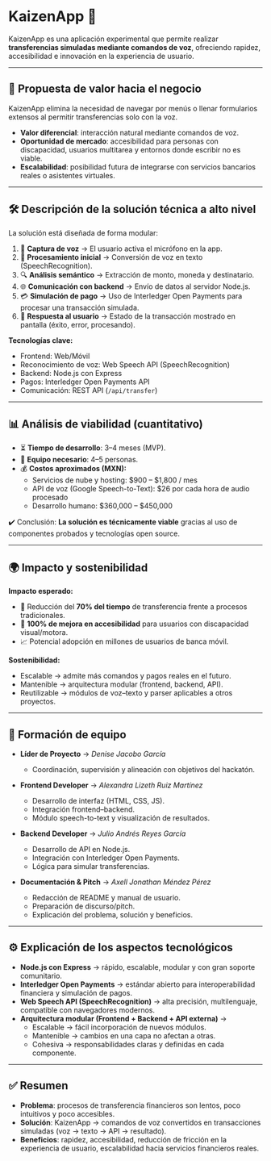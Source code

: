 # KaizenApp 🚀  

KaizenApp es una aplicación experimental que permite realizar **transferencias simuladas mediante comandos de voz**, ofreciendo rapidez, accesibilidad e innovación en la experiencia de usuario.  

---

## 📌 Propuesta de valor hacia el negocio  
KaizenApp elimina la necesidad de navegar por menús o llenar formularios extensos al permitir transferencias solo con la voz.  

- **Valor diferencial**: interacción natural mediante comandos de voz.  
- **Oportunidad de mercado**: accesibilidad para personas con discapacidad, usuarios multitarea y entornos donde escribir no es viable.  
- **Escalabilidad**: posibilidad futura de integrarse con servicios bancarios reales o asistentes virtuales.  

---

## 🛠️ Descripción de la solución técnica a alto nivel  
La solución está diseñada de forma modular:  

1. 🎤 **Captura de voz** → El usuario activa el micrófono en la app.  
2. 📝 **Procesamiento inicial** → Conversión de voz en texto (SpeechRecognition).  
3. 🔍 **Análisis semántico** → Extracción de monto, moneda y destinatario.  
4. 🌐 **Comunicación con backend** → Envío de datos al servidor Node.js.  
5. 💳 **Simulación de pago** → Uso de Interledger Open Payments para procesar una transacción simulada.  
6. 📲 **Respuesta al usuario** → Estado de la transacción mostrado en pantalla (éxito, error, procesando).  

**Tecnologías clave:**  
- Frontend: Web/Móvil  
- Reconocimiento de voz: Web Speech API (SpeechRecognition)  
- Backend: Node.js con Express  
- Pagos: Interledger Open Payments API  
- Comunicación: REST API (`/api/transfer`)  

---

## 📊 Análisis de viabilidad (cuantitativo)  
- ⏳ **Tiempo de desarrollo**: 3–4 meses (MVP).  
- 👥 **Equipo necesario**: 4–5 personas.  
- 💰 **Costos aproximados (MXN):**  
  - Servicios de nube y hosting: $900 – $1,800 / mes  
  - API de voz (Google Speech-to-Text): $26 por cada hora de audio procesado  
  - Desarrollo humano: $360,000 – $450,000  

✔️ Conclusión: **La solución es técnicamente viable** gracias al uso de componentes probados y tecnologías open source.  

---

## 🌍 Impacto y sostenibilidad  
**Impacto esperado:**  
- 🚀 Reducción del **70% del tiempo** de transferencia frente a procesos tradicionales.  
- 🦾 **100% de mejora en accesibilidad** para usuarios con discapacidad visual/motora.  
- 📈 Potencial adopción en millones de usuarios de banca móvil.  

**Sostenibilidad:**  
- Escalable → admite más comandos y pagos reales en el futuro.  
- Mantenible → arquitectura modular (frontend, backend, API).  
- Reutilizable → módulos de voz–texto y parser aplicables a otros proyectos.  

---

## 👥 Formación de equipo  
- **Líder de Proyecto** → *Denise Jacobo García*  
  - Coordinación, supervisión y alineación con objetivos del hackatón.  

- **Frontend Developer** → *Alexandra Lizeth Ruiz Martínez*  
  - Desarrollo de interfaz (HTML, CSS, JS).  
  - Integración frontend–backend.  
  - Módulo speech-to-text y visualización de resultados.  

- **Backend Developer** → *Julio Andrés Reyes García*  
  - Desarrollo de API en Node.js.  
  - Integración con Interledger Open Payments.  
  - Lógica para simular transferencias.  

- **Documentación & Pitch** → *Axell Jonathan Méndez Pérez*  
  - Redacción de README y manual de usuario.  
  - Preparación de discurso/pitch.  
  - Explicación del problema, solución y beneficios.  

---

## ⚙️ Explicación de los aspectos tecnológicos  
- **Node.js con Express** → rápido, escalable, modular y con gran soporte comunitario.  
- **Interledger Open Payments** → estándar abierto para interoperabilidad financiera y simulación de pagos.  
- **Web Speech API (SpeechRecognition)** → alta precisión, multilenguaje, compatible con navegadores modernos.  
- **Arquitectura modular (Frontend + Backend + API externa)** →  
  - Escalable → fácil incorporación de nuevos módulos.  
  - Mantenible → cambios en una capa no afectan a otras.  
  - Cohesiva → responsabilidades claras y definidas en cada componente.  

---

## ✅ Resumen  
- **Problema**: procesos de transferencia financieros son lentos, poco intuitivos y poco accesibles.  
- **Solución**: KaizenApp → comandos de voz convertidos en transacciones simuladas (voz → texto → API → resultado).  
- **Beneficios**: rapidez, accesibilidad, reducción de fricción en la experiencia de usuario, escalabilidad hacia servicios financieros reales.  
